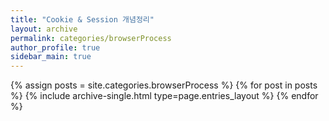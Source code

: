 ```yaml
---
title: "Cookie & Session 개념정리"
layout: archive
permalink: categories/browserProcess
author_profile: true
sidebar_main: true
---
```


{% assign posts = site.categories.browserProcess %}
{% for post in posts %} {% include archive-single.html type=page.entries_layout %} {% endfor %}
